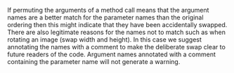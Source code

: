 If permuting the arguments of a method call means that the argument names are a
better match for the parameter names than the original ordering then this might
indicate that they have been accidentally swapped. There are also legitimate
reasons for the names not to match such as when rotating an image (swap width
and height). In this case we suggest annotating the names with a comment to make
the deliberate swap clear to future readers of the code. Argument names
annotated with a comment containing the parameter name will not generate a
warning.
